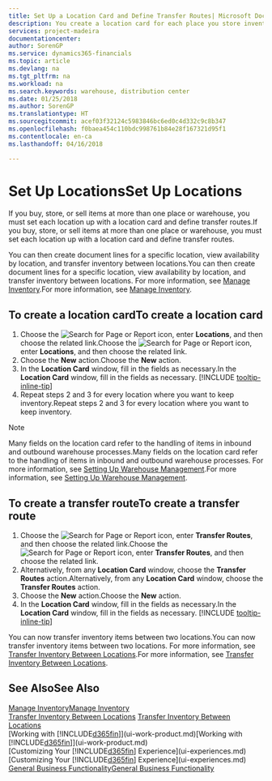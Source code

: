 ```yaml
---
title: Set Up a Location Card and Define Transfer Routes| Microsoft Docs
description: You create a location card for each place you store inventory items, for example, a warehouse or distribution centre, and set up routes to transfer items between locations.
services: project-madeira
documentationcenter: 
author: SorenGP
ms.service: dynamics365-financials
ms.topic: article
ms.devlang: na
ms.tgt_pltfrm: na
ms.workload: na
ms.search.keywords: warehouse, distribution center
ms.date: 01/25/2018
ms.author: SorenGP
ms.translationtype: HT
ms.sourcegitcommit: acef03f32124c5983846bc6ed0c4d332c9c8b347
ms.openlocfilehash: f0baea454c110bdc998761b84e28f167321d95f1
ms.contentlocale: en-ca
ms.lasthandoff: 04/16/2018

---
```

# <a name="set-up-locations"></a><span data-ttu-id="1c176-103">Set Up Locations</span><span class="sxs-lookup"><span data-stu-id="1c176-103">Set Up Locations</span></span>
<span data-ttu-id="1c176-104">If you buy, store, or sell items at more than one place or warehouse, you must set each location up with a location card and define transfer routes.</span><span class="sxs-lookup"><span data-stu-id="1c176-104">If you buy, store, or sell items at more than one place or warehouse, you must set each location up with a location card and define transfer routes.</span></span>

<span data-ttu-id="1c176-105">You can then create document lines for a specific location, view availability by location, and transfer inventory between locations.</span><span class="sxs-lookup"><span data-stu-id="1c176-105">You can then create document lines for a specific location, view availability by location, and transfer inventory between locations.</span></span> <span data-ttu-id="1c176-106">For more information, see [Manage Inventory](inventory-manage-inventory.md).</span><span class="sxs-lookup"><span data-stu-id="1c176-106">For more information, see [Manage Inventory](inventory-manage-inventory.md).</span></span>

## <a name="to-create-a-location-card"></a><span data-ttu-id="1c176-107">To create a location card</span><span class="sxs-lookup"><span data-stu-id="1c176-107">To create a location card</span></span>
1. <span data-ttu-id="1c176-108">Choose the ![Search for Page or Report](media/ui-search/search_small.png "Search for Page or Report icon") icon, enter **Locations**, and then choose the related link.</span><span class="sxs-lookup"><span data-stu-id="1c176-108">Choose the ![Search for Page or Report](media/ui-search/search_small.png "Search for Page or Report icon") icon, enter **Locations**, and then choose the related link.</span></span>
2. <span data-ttu-id="1c176-109">Choose the **New** action.</span><span class="sxs-lookup"><span data-stu-id="1c176-109">Choose the **New** action.</span></span>
3. <span data-ttu-id="1c176-110">In the **Location Card** window, fill in the fields as necessary.</span><span class="sxs-lookup"><span data-stu-id="1c176-110">In the **Location Card** window, fill in the fields as necessary.</span></span> [!INCLUDE [tooltip-inline-tip](includes/tooltip-inline-tip_md.md)]
4. <span data-ttu-id="1c176-111">Repeat steps 2 and 3 for every location where you want to keep inventory.</span><span class="sxs-lookup"><span data-stu-id="1c176-111">Repeat steps 2 and 3 for every location where you want to keep inventory.</span></span>

> [!NOTE]  
> <span data-ttu-id="1c176-112">Many fields on the location card refer to the handling of items in inbound and outbound warehouse processes.</span><span class="sxs-lookup"><span data-stu-id="1c176-112">Many fields on the location card refer to the handling of items in inbound and outbound warehouse processes.</span></span> <span data-ttu-id="1c176-113">For more information, see [Setting Up Warehouse Management](warehouse-setup-warehouse.md).</span><span class="sxs-lookup"><span data-stu-id="1c176-113">For more information, see [Setting Up Warehouse Management](warehouse-setup-warehouse.md).</span></span>

## <a name="to-create-a-transfer-route"></a><span data-ttu-id="1c176-114">To create a transfer route</span><span class="sxs-lookup"><span data-stu-id="1c176-114">To create a transfer route</span></span>
1. <span data-ttu-id="1c176-115">Choose the ![Search for Page or Report](media/ui-search/search_small.png "Search for Page or Report icon") icon, enter **Transfer Routes**, and then choose the related link.</span><span class="sxs-lookup"><span data-stu-id="1c176-115">Choose the ![Search for Page or Report](media/ui-search/search_small.png "Search for Page or Report icon") icon, enter **Transfer Routes**, and then choose the related link.</span></span>
2. <span data-ttu-id="1c176-116">Alternatively, from any **Location Card** window, choose the **Transfer Routes** action.</span><span class="sxs-lookup"><span data-stu-id="1c176-116">Alternatively, from any **Location Card** window, choose the **Transfer Routes** action.</span></span>
3. <span data-ttu-id="1c176-117">Choose the **New** action.</span><span class="sxs-lookup"><span data-stu-id="1c176-117">Choose the **New** action.</span></span>
4. <span data-ttu-id="1c176-118">In the **Location Card** window, fill in the fields as necessary.</span><span class="sxs-lookup"><span data-stu-id="1c176-118">In the **Location Card** window, fill in the fields as necessary.</span></span> [!INCLUDE [tooltip-inline-tip](includes/tooltip-inline-tip_md.md)]

<span data-ttu-id="1c176-119">You can now transfer inventory items between two locations.</span><span class="sxs-lookup"><span data-stu-id="1c176-119">You can now transfer inventory items between two locations.</span></span> <span data-ttu-id="1c176-120">For more information, see [Transfer Inventory Between Locations](inventory-how-transfer-between-locations.md).</span><span class="sxs-lookup"><span data-stu-id="1c176-120">For more information, see [Transfer Inventory Between Locations](inventory-how-transfer-between-locations.md).</span></span>    

## <a name="see-also"></a><span data-ttu-id="1c176-121">See Also</span><span class="sxs-lookup"><span data-stu-id="1c176-121">See Also</span></span>
[<span data-ttu-id="1c176-122">Manage Inventory</span><span class="sxs-lookup"><span data-stu-id="1c176-122">Manage Inventory</span></span>](inventory-manage-inventory.md)  
<span data-ttu-id="1c176-123">[Transfer Inventory Between Locations](inventory-how-transfer-between-locations.md)  </span><span class="sxs-lookup"><span data-stu-id="1c176-123">[Transfer Inventory Between Locations](inventory-how-transfer-between-locations.md)  </span></span>  
<span data-ttu-id="1c176-124">[Working with [!INCLUDE[d365fin](includes/d365fin_md.md)]](ui-work-product.md)</span><span class="sxs-lookup"><span data-stu-id="1c176-124">[Working with [!INCLUDE[d365fin](includes/d365fin_md.md)]](ui-work-product.md)</span></span>  
<span data-ttu-id="1c176-125">[Customizing Your [!INCLUDE[d365fin](includes/d365fin_md.md)] Experience](ui-experiences.md)</span><span class="sxs-lookup"><span data-stu-id="1c176-125">[Customizing Your [!INCLUDE[d365fin](includes/d365fin_md.md)] Experience](ui-experiences.md)</span></span>  
[<span data-ttu-id="1c176-126">General Business Functionality</span><span class="sxs-lookup"><span data-stu-id="1c176-126">General Business Functionality</span></span>](ui-across-business-areas.md)

